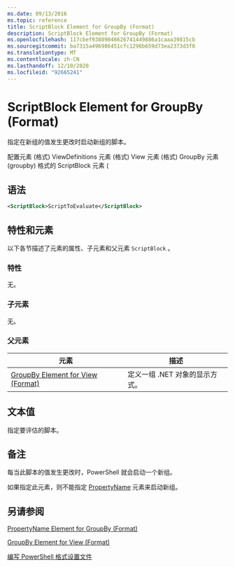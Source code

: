 ```yaml
---
ms.date: 09/13/2016
ms.topic: reference
title: ScriptBlock Element for GroupBy (Format)
description: ScriptBlock Element for GroupBy (Format)
ms.openlocfilehash: 117cbef93889046626741449886a1caaa39815cb
ms.sourcegitcommit: ba7315a496986451cfc1296b659d73ea2373d3f0
ms.translationtype: MT
ms.contentlocale: zh-CN
ms.lasthandoff: 12/10/2020
ms.locfileid: "92665241"
---
```

# <a name="scriptblock-element-for-groupby-format"></a>ScriptBlock Element for GroupBy (Format)

指定在新组的值发生更改时启动新组的脚本。

配置元素 (格式) ViewDefinitions 元素 (格式) View 元素 (格式) GroupBy 元素 (groupby) 格式的 ScriptBlock 元素 (

## <a name="syntax"></a>语法

```xml
<ScriptBlock>ScriptToEvaluate</ScriptBlock>
```

## <a name="attributes-and-elements"></a>特性和元素

以下各节描述了元素的属性、子元素和父元素 `ScriptBlock` 。

### <a name="attributes"></a>特性

无。

### <a name="child-elements"></a>子元素

无。

### <a name="parent-elements"></a>父元素

|元素|描述|
|-------------|-----------------|
|[GroupBy Element for View (Format)](./groupby-element-for-view-format.md)|定义一组 .NET 对象的显示方式。|

## <a name="text-value"></a>文本值

指定要评估的脚本。

## <a name="remarks"></a>备注

每当此脚本的值发生更改时，PowerShell 就会启动一个新组。

如果指定此元素，则不能指定 [PropertyName](propertyname-element-for-groupby-format.md) 元素来启动新组。

## <a name="see-also"></a>另请参阅

[PropertyName Element for GroupBy (Format)](propertyname-element-for-groupby-format.md)

[GroupBy Element for View (Format)](groupby-element-for-view-format.md)

[编写 PowerShell 格式设置文件](writing-a-powershell-formatting-file.md)
